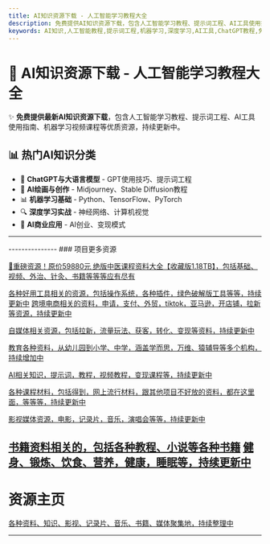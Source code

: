 ```yaml
---
title: AI知识资源下载 - 人工智能学习教程大全
description: 免费提供AI知识资源下载，包含人工智能学习教程、提示词工程、AI工具使用指南、机器学习视频课程等优质资源，持续更新中
keywords: AI知识,人工智能教程,提示词工程,机器学习,深度学习,AI工具,ChatGPT教程,免费AI资源
---
```


# 🤖 AI知识资源下载 - 人工智能学习教程大全

✨ **免费提供最新AI知识资源下载**，包含人工智能学习教程、提示词工程、AI工具使用指南、机器学习视频课程等优质资源，持续更新中。

## 📊 热门AI知识分类

- 🤖 **ChatGPT与大语言模型** - GPT使用技巧、提示词工程
- 🎨 **AI绘画与创作** - Midjourney、Stable Diffusion教程
- 📊 **机器学习基础** - Python、TensorFlow、PyTorch
- 🔍 **深度学习实战** - 神经网络、计算机视觉
- 💼 **AI商业应用** - AI创业、变现模式

------------

<ResourceTabs category="AIknowledge" :months="['202508', '202507', '202506', '202505']" />
---------------
### 项目更多资源

[🎁重磅资源！原价59880元 绝版中医课程资料大全【收藏版1.18TB】，包括基础、视频、外治、针灸、书籍等等等应有尽有](/chinese-traditional/)

[各种好用工具相关的资源，包括操作系统，各种插件，绿色破解版工具等等，持续更新中](/tools/)
[跨境电商相关的资料，申请，支付、外贸，tiktok，亚马逊，开店铺，拉新等资源，持续更新中](/cross-border/)

[自媒体相关资源，包括拉新，流量玩法、获客，转化、变现等资料，持续更新中](/self-media/)

[ 教育各种资料，从幼儿园到小学、中学，涵盖学而思，万维、猿辅导等多个机构，持续增加中](/edu-knowlege/)

[AI相关知识，提示词，教程，视频教程，变现课程等，持续更新中](/AIknowledge/)

[各种课程材料，包括得到，网上流行材料，跟其他项目不好放的资料，都在这里面，等等等，持续更新中](/curriculum/)

[影视媒体资源，电影，记录片，音乐，演唱会等等，持续更新中](/movies/)

[书籍资料相关的，包括各种教程、小说等各种书籍](/book/)
[健身、锻炼、饮食、营养，健康，睡眠等，持续更新中](/healthy/)
---------------

# 资源主页
[各种资料、知识、影视、记录片、音乐、书籍、媒体聚集地，持续整理中](/)

---------------
### 
